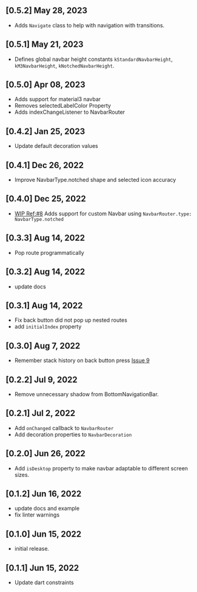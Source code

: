 ## [0.5.2] May 28, 2023
- Adds `Navigate` class to help with navigation with transitions.

## [0.5.1] May 21, 2023
- Defines global navbar height constants `kStandardNavbarHeight`, `kM3NavbarHeight`, `kNotchedNavbarHeight`.

## [0.5.0] Apr 08, 2023
- Adds support for material3 navbar
- Removes selectedLabelColor Property
- Adds indexChangeListener to NavbarRouter

## [0.4.2]  Jan 25, 2023
- Update default decoration values

## [0.4.1]  Dec 26, 2022
- Improve NavbarType.notched shape and selected icon accuracy

## [0.4.0]  Dec 25, 2022
- [WIP Ref:#8](https://github.com/maheshmnj/navbar_router/issues/8) Adds support for custom Navbar using `NavbarRouter.type: NavbarType.notched`

## [0.3.3]  Aug 14, 2022
- Pop route programmatically

## [0.3.2]  Aug 14, 2022
- update docs

## [0.3.1]  Aug 14, 2022

- Fix back button did not pop up nested routes
- add `initialIndex` property

## [0.3.0]  Aug 7, 2022
* Remember stack history on back button press [Issue 9](https://github.com/maheshmnj/navbar_router/issues/9)

## [0.2.2]  Jul 9, 2022
* Remove unnecessary shadow from BottomNavigationBar.

## [0.2.1]  Jul 2, 2022
* Add `onChanged` callback to `NavbarRouter`
* Add decoration properties to `NavbarDecoration`

## [0.2.0]  Jun 26, 2022
* Add `isDesktop` property to make navbar adaptable
  to different screen sizes.

## [0.1.2]  Jun 16, 2022
* update docs and example
* fix linter warnings

## [0.1.0]  Jun 15, 2022
* initial release.

## [0.1.1]  Jun 15, 2022
* Update dart constraints
